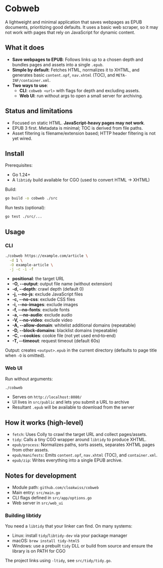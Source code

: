 # Cobweb

A lightweight and minimal application that saves webpages as EPUB documents, prioritizing good defaults. It uses a basic web scraper, so it may not work with pages that rely on JavaScript for dynamic content.

## What it does

- **Save webpages to EPUB**: Follows links up to a chosen depth and bundles pages and assets into a single `.epub`.
- **Simple by default**: Fetches HTML, normalizes it to XHTML, and generates basic `content.opf`, `nav.xhtml` (TOC), and `META-INF/container.xml`.
- **Two ways to use**:
  - **CLI**: `cobweb <url>` with flags for depth and excluding assets.
  - **Web UI**: run without args to open a small server for archiving.

## Status and limitations

- Focused on static HTML. **JavaScript‑heavy pages may not work**.
- EPUB 3 first. Metadata is minimal; TOC is derived from file paths.
- Asset filtering is filename/extension based; HTTP header filtering is not yet wired.

## Install

Prerequisites:

- Go 1.24+
- A `libtidy` build available for CGO (used to convert HTML → XHTML)

Build:

```bash
go build -o cobweb ./src
```

Run tests (optional):

```bash
go test ./src/...
```

## Usage

### CLI

```bash
./cobweb https://example.com/article \
  -d 1 \
  -O example-article \
  -j -c -i -f
```

- **positional**: the target URL
- **-O, --output**: output file name (without extension)
- **-d, --depth**: crawl depth (default 0)
- **-j, --no-js**: exclude JavaScript files
- **-c, --no-css**: exclude CSS files
- **-i, --no-images**: exclude images
- **-f, --no-fonts**: exclude fonts
- **-a, --no-audio**: exclude audio
- **-V, --no-video**: exclude video
- **-A, --allow-domain**: whitelist additional domains (repeatable)
- **-D, --block-domains**: blacklist domains (repeatable)
- **-C, --cookies**: cookie file (not yet used end‑to‑end)
- **-T, --timeout**: request timeout (default 60s)

Output: creates `<output>.epub` in the current directory (defaults to page title when `-O` is omitted).

### Web UI

Run without arguments:

```bash
./cobweb
```

- Serves on `http://localhost:8080/`
- UI lives in `src/public` and lets you submit a URL to archive
- Resultant `.epub` will be available to download from the server

## How it works (high‑level)

- `fetch`: Uses Colly to crawl the target URL and collect pages/assets.
- `tidy`: Calls a tiny CGO wrapper around `libtidy` to produce XHTML.
- `epub/process`: Normalizes paths, sorts assets, separates XHTML pages from other assets.
- `epub/manifests`: Emits `content.opf`, `nav.xhtml` (TOC), and `container.xml`.
- `epub/zip`: Writes everything into a single EPUB archive.

## Notes for development

- Module path: `github.com/cloakwiss/cobweb`
- Main entry: `src/main.go`
- CLI flags defined in `src/app/options.go`
- Web server in `src/web_ui`

### Building libtidy

You need a `libtidy` that your linker can find. On many systems:

- Linux: install `tidy`/`libtidy-dev` via your package manager
- macOS: `brew install tidy-html5`
- Windows: use a prebuilt `tidy` DLL or build from source and ensure the library is on PATH for CGO

The project links using `-ltidy`, see `src/tidy/tidy.go`.

